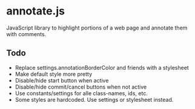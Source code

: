 annotate.js
===========

JavaScript library to highlight portions of a web page and annotate them with comments.

Todo
----

* Replace settings.annotationBorderColor and friends with a stylesheet
* Make default style more pretty
* Disable/hide start button when active
* Disable/hide commit/cancel buttons when not active
* Use constants/settings for alle class-names, ids, etc.
* Some styles are hardcoded. Use settings or stylesheet instead.
